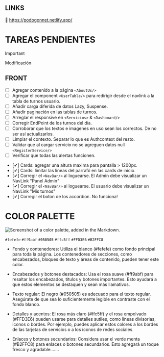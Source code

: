 ## LINKS

🔗 https://podogonnet.netlify.app/

# TAREAS PENDIENTES

> [!IMPORTANT]
> Modificación

## FRONT

- [ ] Agregar contenido a la página `<AboutUs/>`
- [ ] Agregar el component `<UserTable/>` para redirigir desde el navlink a la tabla de turnos usuario.
- [ ] Añadir carga diferida de datos Lazy, Suspense.
- [ ] Añadir paginación en las tablas de turnos.
- [ ] Arreglar el responsive en `<Servicios>` & `<Dashboard/>`
- [ ] Corregir EndPoint de los turnos del día.
- [ ] Corroborar que los textos e imagenes en uso sean los correctos. De no ser así actualizarlos.
- [ ] Limpiar el contexto. Separar lo que es Authcontext del resto.
- [ ] Validar que al cargar servicio no se agreguen datos null `<RegisterService/>`
- [ ] Verificar que todas las alertas funcionen.
- [✔] Cards: agregar una altura maxima para pantalla > 1200px.
- [✔] Cards: limitar las lineas del parrafó en las cards de inicio.
- [✔] Corregir el `<NavBar/>` al loguearse. El Admin debe visualizar un NavLink "Panel Admin"
- [✔] Corregir el `<NavBar/>` al loguearse. El usuario debe visualizar un NavLink "Mis turnos"
- [✔] Corregir el boton de los accordion. No funciona!

# COLOR PALETTE

![Screenshot of a color palette, added in the Markdown.](https://github.com/EzeArc/Proyecto-PodoGonnet/blob/main/PodoFrontGonnet/src/assets/color-palette-podologia.png)

`#fefefe`
`#ff9abf`
`#050505`
`#ffc5ff`
`#FFD3E6`
`#B2FFC8`

- Fondo y contenedores: Utiliza el blanco (#fefefe) como fondo principal para toda la página. Los contenedores de secciones, como encabezados, bloques de texto y áreas de contenido, pueden tener este color.

- Encabezados y botones destacados: Usa el rosa suave (#ff9abf) para resaltar los encabezados, títulos y botones importantes. Esto ayudará a que estos elementos se destaquen y sean más llamativos.

- Texto regular: El negro (#050505) es adecuado para el texto regular. Asegúrate de que sea lo suficientemente legible en contraste con el fondo blanco.

- Detalles y acentos: El rosa más claro (#ffc5ff) y el rosa empolvado (#FFD3E6) pueden usarse para detalles sutiles, como líneas divisorias, iconos o bordes. Por ejemplo, puedes aplicar estos colores a los bordes de las tarjetas de servicios o a los íconos de redes sociales.

- Enlaces y botones secundarios: Considera usar el verde menta (#B2FFC8) para enlaces o botones secundarios. Esto agregará un toque fresco y agradable.......
